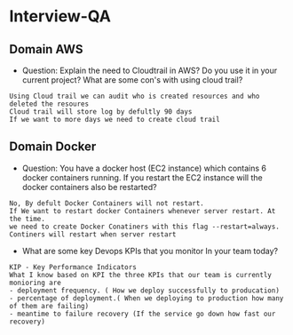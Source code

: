 # Interview-QA

## Domain AWS

- Question: Explain the need to Cloudtrail in AWS? Do you use it in your current project? What are some con's with using cloud trail?
```
Using Cloud trail we can audit who is created resources and who deleted the resoures 
Cloud trail will store log by defultly 90 days 
If we want to more days we need to create cloud trail
```


## Domain Docker

- Question: You have a docker host (EC2 instance) which contains 6 docker containers running. If you restart the EC2 instance will the docker containers also be restarted?

```
No, By defult Docker Containers will not restart.
If We want to restart docker Containers whenever server restart. At the time.
we need to create Docker Conatiners with this flag --restart=always.
Continers will restart when server restart
```
- What are some key Devops KPIs that you monitor In your team today?
```
KIP - Key Performance Indicators
What I know based on KPI the three KPIs that our team is currently monioring are
- deployment frequency. ( How we deploy successfully to producation)
- percentage of deployment.( When we deploying to production how many of them are failing)
- meantime to failure recovery (If the service go down how fast our recovery)
```

